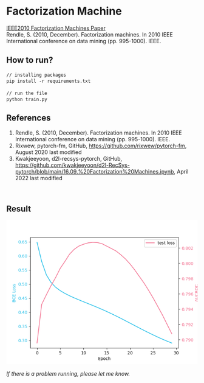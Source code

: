 # Factorization Machine

[IEEE2010 Factorization Machines Paper](https://ieeexplore.ieee.org/abstract/document/5694074?casa_token=woBqLQx9S8EAAAAA:LGzpbrh3Uc2XVBudk2_1kSHb0ZRCQbf7XEBgXPl7_V1Dmn7AygNXaxb2iAZhQiWjfrMPJRMjDs-gGA)  
Rendle, S. (2010, December). Factorization machines. In 2010 IEEE International conference on data mining (pp. 995-1000). IEEE.

## How to run?

```shell
// installing packages
pip install -r requirements.txt

// run the file
python train.py
```

## References
1. Rendle, S. (2010, December). Factorization machines. In 2010 IEEE International conference on data mining (pp. 995-1000). IEEE.
2. Rixwew, pytorch-fm, GitHub, https://github.com/rixwew/pytorch-fm, August 2020 last modified  
3. Kwakjeeyoon, d2l-recsys-pytorch, GitHub, https://github.com/kwakjeeyoon/d2l-RecSys-pytorch/blob/main/16.09.%20Factorization%20Machines.ipynb, April 2022 last modified  

<br/>

## Result

![Factorization Machine result](asset/FM%20result.png)

*If there is a problem running, please let me know.*